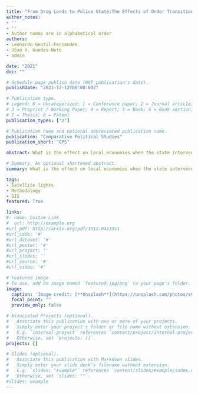 ```yaml
---
title: "From Drug Lords to Police State:The Effects of Order Transition on Local Economies (forthcoming)"
author_notes:
- ''
- ''
- Author names are in alphabetical order
authors:
- Leonardo Gentil-Fernandes
- Jõao V. Guedes-Neto
- admin

date: "2021"
doi: ""

# Schedule page publish date (NOT publication's date).
publishDate: "2021-12-12T00:00:00Z"

# Publication type.
# Legend: 0 = Uncategorized; 1 = Conference paper; 2 = Journal article;
# 3 = Preprint / Working Paper; 4 = Report; 5 = Book; 6 = Book section;
# 7 = Thesis; 8 = Patent
publication_types: ["2"]

# Publication name and optional abbreviated publication name.
publication: "Comparative Political Studies"
publication_short: "CPS"

abstract: What is the effect on local economies when the state intervenes to capture its own territoriesback from non-state actors?  In 2008, the government of Rio de Janeiro, Brazil implementeda policy to take control offavelasthat were previously dominated by criminal organizations.We use day and night luminosity to assess the effects of this program on economic growth.The difference-in-differences design shows that state intervention has a significant and neg-ative average treatment effect on thefavelasthat received the intervention.   We further testa mechanism to explain this economic downturn institutional replacement.  Based on crimedata, we demonstrate that this effect is caused by the destruction of local markets, especiallyillicit activities. The data highlight the perils of order transition, even when OCGs are removedby state actors. Furthermore, this paper reinforces the need for policies that are mindful of theexternalities of institutional shifts

# Summary. An optional shortened abstract.
summary: What is the effect on local economies when the state intervenes to capture its own territoriesback from non-state actors?

tags:
- Satellite lights
- Methodology
- GIS
featured: True

links:
#- name: Custom Link
#  url: http://example.org
#url_pdf: http://arxiv.org/pdf/1512.04133v1
#url_code: '#'
#url_dataset: '#'
#url_poster: '#'
#url_project: ''
#url_slides: ''
#url_source: '#'
#url_video: '#'

# Featured image
# To use, add an image named `featured.jpg/png` to your page's folder. 
image:
  caption: 'Image credit: [**Unsplash**](https://unsplash.com/photos/s9CC2SKySJM)'
  focal_point: ""
  preview_only: false

# Associated Projects (optional).
#   Associate this publication with one or more of your projects.
#   Simply enter your project's folder or file name without extension.
#   E.g. `internal-project` references `content/project/internal-project/index.md`.
#   Otherwise, set `projects: []`.
projects: []

# Slides (optional).
#   Associate this publication with Markdown slides.
#   Simply enter your slide deck's filename without extension.
#   E.g. `slides: "example"` references `content/slides/example/index.md`.
#   Otherwise, set `slides: ""`.
#slides: example
---
```



